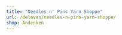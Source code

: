 ```yaml
---
title: "Needles n' Pins Yarn Shoppe"
url: /delavan/needles-n-pins-yarn-shoppe/
shop: Andenken
---
```

